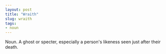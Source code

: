 ```yaml
---
layout: post
title: "Wraith"
slug: wraith
tags:
- noun
---
```


Noun. A ghost or specter, especially a person's likeness seen just after their death.
